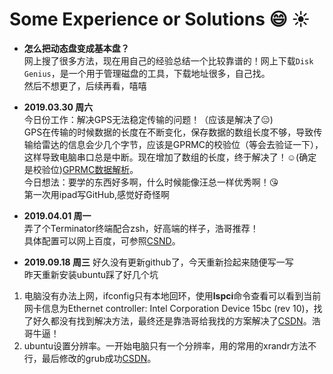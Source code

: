 # Some Experience or Solutions :smile: :sunny: 
- __怎么把动态盘变成基本盘？__   
网上搜了很多方法，现在用自己的经验总结一个比较靠谱的！网上下载`Disk Genius`，是一个用于管理磁盘的工具，下载地址很多，自己找。    
然后不想更了，后续再看，嘻嘻

- __2019.03.30 周六__    
今日份工作：解决GPS无法稳定传输的问题！（应该是解决了:expressionless:)  
GPS在传输的时候数据的长度在不断变化，保存数据的数组长度不够，导致传输给雷达的信息会少几个字节，应该是GPRMC的校验位（等会去验证一下），这样导致电脑串口总是中断。现在增加了数组的长度，终于解决了！:relaxed:(确定是校验位)[GPRMC数据解析](https://www.cnblogs.com/roger0212/p/4436744.html)。  
今日想法：要学的东西好多啊，什么时候能像汪总一样优秀啊！:kissing_heart:  
第一次用ipad写GitHub,感觉好奇怪啊
- __2019.04.01 周一__    
弄了个Terminator终端配合zsh，好高端的样子，浩哥推荐！  
具体配置可以网上百度，可参照[CSND](https://blog.csdn.net/xungjhj/article/details/69377812)。 
- __2019.09.18 周三__
好久没有更新github了，今天重新捡起来随便写一写  
昨天重新安装ubuntu踩了好几个坑  
1. 电脑没有办法上网，ifconfig只有本地回环，使用**lspci**命令查看可以看到当前网卡信息为Ethernet controller: Intel Corporation Device 15bc (rev 10)，找了好久都没有找到解决方法，最终还是靠浩哥给我找的方案解决了[CSDN](https://blog.csdn.net/champwang/article/details/85244990?tdsourcetag=s_pctim_aiomsg)。浩哥牛逼！
2. ubuntu设置分辨率。一开始电脑只有一个分辨率，用的常用的xrandr方法不行，最后修改的grub成功[CSDN](https://blog.csdn.net/xj626852095/article/details/47703565)。


